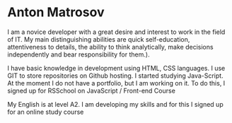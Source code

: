 # Anton Matrosov
I am a novice developer with a great desire and interest to work in the field of IT. My main distinguishing abilities are quick self-education, attentiveness to details, the ability to think analytically, make decisions independently and bear responsibility for them.).

I have basic knowledge in development using HTML, CSS languages. I use GIT to store repositories on Github hosting. I started studying Java-Script. At the moment I do not have a portfolio, but I am working on it. To do this, I signed up for RSSchool on JavaScript / Front-end Course

My English is at level A2. I am developing my skills and for this I signed up for an online study course